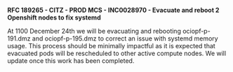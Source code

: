 **RFC 189265 - CITZ - PROD MCS - INC0028970 - Evacuate and reboot 2 Openshift nodes to fix systemd**

At 1100 December 24th we will be evacuating and rebooting ociopf-p-191.dmz and ociopf-p-195.dmz to correct an issue with systemd memory usage.
This process should be minimally impactful as it is expected that evacuated pods will be rescheduled to other active compute nodes. We will update once this work has been completed.
